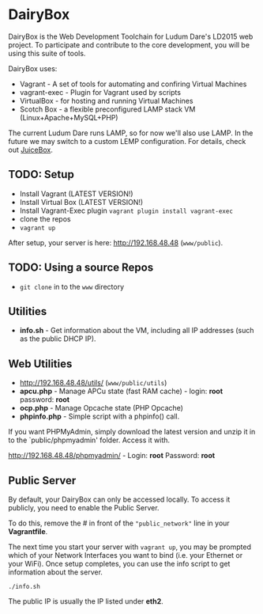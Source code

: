 # DairyBox
DairyBox is the Web Development Toolchain for Ludum Dare's LD2015 web project. To participate and contribute to the core development, you will be using this suite of tools.

DairyBox uses: 
* Vagrant - A set of tools for automating and confiring Virtual Machines
* vagrant-exec - Plugin for Vagrant used by scripts
* VirtualBox - for hosting and running Virtual Machines
* Scotch Box - a flexible preconfigured LAMP stack VM (Linux+Apache+MySQL+PHP)

The current Ludum Dare runs LAMP, so for now we'll also use LAMP. In the future we may switch to a custom LEMP configuration. For details, check out [JuiceBox](https://github.com/povrazor/juicebox).

## TODO: Setup
* Install Vagrant (LATEST VERSION!)
* Install Virtual Box (LATEST VERSION!)
* Install Vagrant-Exec plugin
  `vagrant plugin install vagrant-exec`
* clone the repos
* `vagrant up`

After setup, your server is here: http://192.168.48.48 (`www/public`).

## TODO: Using a source Repos
* `git clone` in to the `www` directory

## Utilities
* **info.sh** - Get information about the VM, including all IP addresses (such as the public DHCP IP).

## Web Utilities
* http://192.168.48.48/utils/ (`www/public/utils`)
* **apcu.php** - Manage APCu state (fast RAM cache) - login: **root**  password: **root**
* **ocp.php** - Manage Opcache state (PHP Opcache)
* **phpinfo.php** - Simple script with a phpinfo() call.

If you want PHPMyAdmin, simply download the latest version and unzip it in to the `public/phpmyadmin' folder. Access it with.

http://192.168.48.48/phpmyadmin/ - Login: **root**  Password: **root**

## Public Server
By default, your DairyBox can only be accessed locally. To access it publicly, you need to enable the Public Server.

To do this, remove the # in front of the `"public_network"` line in your **Vagrantfile**.

The next time you start your server with `vagrant up`, you may be prompted which of your Network Interfaces you want to bind (i.e. your Ethernet or your WiFi). Once setup completes, you can use the info script to get information about the server.

`./info.sh`

The public IP is usually the IP listed under **eth2**.
